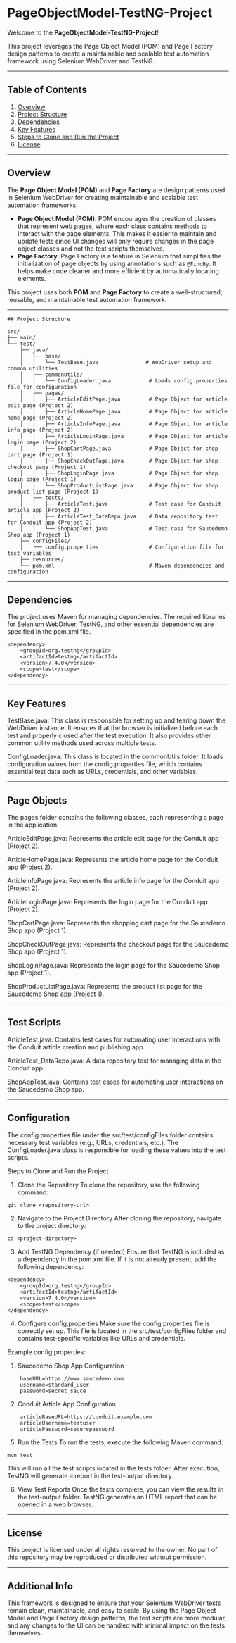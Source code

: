 # PageObjectModel-TestNG-Project

Welcome to the **PageObjectModel-TestNG-Project**!

This project leverages the Page Object Model (POM) and Page Factory design patterns to create a maintainable and scalable test automation framework using Selenium WebDriver and TestNG.

---

## Table of Contents

1. [Overview](#overview)
2. [Project Structure](#project-structure)
3. [Dependencies](#dependencies)
4. [Key Features](#key-features)
5. [Steps to Clone and Run the Project](#steps-to-clone-and-run-the-project)
6. [License](#license)

---

## Overview

The **Page Object Model (POM)** and **Page Factory** are design patterns used in Selenium WebDriver for creating maintainable and scalable test automation frameworks.

- **Page Object Model (POM)**: POM encourages the creation of classes that represent web pages, where each class contains methods to interact with the page elements. This makes it easier to maintain and update tests since UI changes will only require changes in the page object classes and not the test scripts themselves.
- **Page Factory**: Page Factory is a feature in Selenium that simplifies the initialization of page objects by using annotations such as `@FindBy`. It helps make code cleaner and more efficient by automatically locating elements.

This project uses both **POM** and **Page Factory** to create a well-structured, reusable, and maintainable test automation framework.

---
```plaintext
## Project Structure

src/
├── main/
└── test/
    ├── java/
    │   ├── base/
    │   │   └── TestBase.java               # WebDriver setup and common utilities
    │   ├── commonUtils/
    │   │   └── ConfigLoader.java            # Loads config.properties file for configuration
    │   ├── pages/
    │   │   ├── ArticleEditPage.java         # Page Object for article edit page (Project 2)
    │   │   ├── ArticleHomePage.java         # Page Object for article home page (Project 2)
    │   │   ├── ArticleInfoPage.java         # Page Object for article info page (Project 2)
    │   │   ├── ArticleLoginPage.java        # Page Object for article login page (Project 2)
    │   │   ├── ShopCartPage.java            # Page Object for shop cart page (Project 1)
    │   │   ├── ShopCheckOutPage.java        # Page Object for shop checkout page (Project 1)
    │   │   ├── ShopLoginPage.java           # Page Object for shop login page (Project 1)
    │   │   └── ShopProductListPage.java     # Page Object for shop product list page (Project 1)
    │   ├── tests/
    │   │   ├── ArticleTest.java             # Test case for Conduit article app (Project 2)
    │   │   ├── ArticleTest_DataRepo.java    # Data repository test for Conduit app (Project 2)
    │   │   └── ShopAppTest.java             # Test case for Saucedemo Shop app (Project 1)
    ├── configFiles/
    │   └── config.properties                # Configuration file for test variables
    ├── resources/
    └── pom.xml                              # Maven dependencies and configuration
```
---

## Dependencies

The project uses Maven for managing dependencies. The required libraries for Selenium WebDriver, TestNG, and other essential dependencies are specified in the pom.xml file.
```
<dependency>
    <groupId>org.testng</groupId>
    <artifactId>testng</artifactId>
    <version>7.4.0</version>
    <scope>test</scope>
</dependency>
```
---

## Key Features

TestBase.java: This class is responsible for setting up and tearing down the WebDriver instance. It ensures that the browser is initialized before each test and properly closed after the test execution. It also provides other common utility methods used across multiple tests.

ConfigLoader.java: This class is located in the commonUtils folder. It loads configuration values from the config.properties file, which contains essential test data such as URLs, credentials, and other variables.


---

## Page Objects

The pages folder contains the following classes, each representing a page in the application:

ArticleEditPage.java: Represents the article edit page for the Conduit app (Project 2).

ArticleHomePage.java: Represents the article home page for the Conduit app (Project 2).

ArticleInfoPage.java: Represents the article info page for the Conduit app (Project 2).

ArticleLoginPage.java: Represents the login page for the Conduit app (Project 2).

ShopCartPage.java: Represents the shopping cart page for the Saucedemo Shop app (Project 1).

ShopCheckOutPage.java: Represents the checkout page for the Saucedemo Shop app (Project 1).

ShopLoginPage.java: Represents the login page for the Saucedemo Shop app (Project 1).

ShopProductListPage.java: Represents the product list page for the Saucedemo Shop app (Project 1).

---

## Test Scripts

ArticleTest.java: Contains test cases for automating user interactions with the Conduit article creation and publishing app.

ArticleTest_DataRepo.java: A data repository test for managing data in the Conduit app.

ShopAppTest.java: Contains test cases for automating user interactions on the Saucedemo Shop app.

---

## Configuration

The config.properties file under the src/test/configFiles folder contains necessary test variables (e.g., URLs, credentials, etc.). The ConfigLoader.java class is responsible for loading these values into the test scripts.

Steps to Clone and Run the Project

1. Clone the Repository
To clone the repository, use the following command:
```
git clone <repository-url>
```
2. Navigate to the Project Directory
After cloning the repository, navigate to the project directory:
```
cd <project-directory>
```
3. Add TestNG Dependency (if needed)
Ensure that TestNG is included as a dependency in the pom.xml file. If it is not already present, add the following dependency:
```
<dependency>
    <groupId>org.testng</groupId>
    <artifactId>testng</artifactId>
    <version>7.4.0</version>
    <scope>test</scope>
</dependency>
```
4. Configure config.properties
Make sure the config.properties file is correctly set up. This file is located in the src/test/configFiles folder and contains test-specific variables like URLs and credentials.

Example config.properties:
1. Saucedemo Shop App Configuration
```
    baseURL=https://www.saucedemo.com
    username=standard_user
    password=secret_sauce
```
2.  Conduit Article App Configuration
```
    articleBaseURL=https://conduit.example.com
    articleUsername=testuser
    articlePassword=securepassword
```
5. Run the Tests
To run the tests, execute the following Maven command:
```
mvn test
```
This will run all the test scripts located in the tests folder. After execution, TestNG will generate a report in the test-output directory.

6. View Test Reports
Once the tests complete, you can view the results in the test-output folder. TestNG generates an HTML report that can be opened in a web browser.


---

## License

This project is licensed under all rights reserved to the owner. No part of this repository may be reproduced or distributed without permission.


---

## Additional Info
This framework is designed to ensure that your Selenium WebDriver tests remain clean, maintainable, and easy to scale. By using the Page Object Model and Page Factory design patterns, the test scripts are more modular, and any changes to the UI can be handled with minimal impact on the tests themselves.
